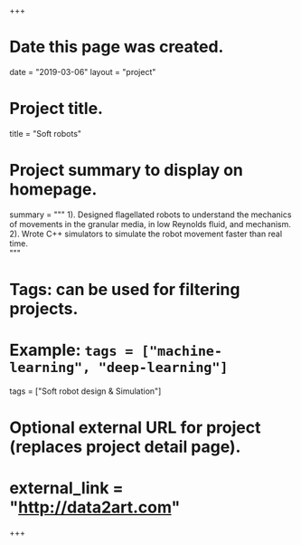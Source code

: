 +++
# Date this page was created.
date = "2019-03-06"
layout = "project"

# Project title.
title = "Soft robots"

# Project summary to display on homepage.
summary = """
1). Designed flagellated robots to understand the mechanics of movements in the granular media, in low Reynolds fluid, and mechanism.<br>
2). Wrote C++ simulators to simulate the robot movement faster than real time.<br>
"""

# Tags: can be used for filtering projects.
# Example: `tags = ["machine-learning", "deep-learning"]`
tags = ["Soft robot design \& Simulation"]

# Optional external URL for project (replaces project detail page).
# external_link = "http://data2art.com"
+++
